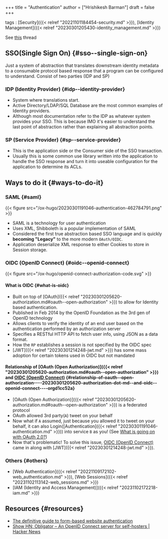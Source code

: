 +++
title = "Authentication"
author = ["Hrishikesh Barman"]
draft = false
+++

tags
: [Security]({{< relref "20221101184454-security.md" >}}), [Identity Management]({{< relref "20230301205430-identity_management.md" >}})

See [this](https://www.reddit.com/r/selfhosted/comments/w6y5v0/understanding_authentication/) thread


## SSO(Single Sign On) {#sso--single-sign-on}

Just a system of abstraction that translates downstream identity metadata to a consumable protocol based response that a program can be configured to understand. Consist of two parties (IDP and SP)


### IDP (Identity Provider) {#idp--identity-provider}

-   System where translations start.
-   Active Directory/LDAP/SQL Database are the most common examples of Identity providers.
-   Although most documentation refer to the IDP as whatever system provides your SSO. This is because IMO it's easier to understand the last point of abstraction rather than explaining all abstraction points.


### SP (Service Provider) {#sp--service-provider}

-   This is the application side or the Consumer side of the SSO transaction.
-   Usually this is some common use library written into the application to handle the SSO response and turn it into useable configuration for the application to determine its ACLs.


## Ways to do it {#ways-to-do-it}


### SAML {#saml}

{{< figure src="/ox-hugo/20230301191046-authentication-462784791.png" >}}

-   SAML is a technology for user authentication
-   Uses XML, Shibboleth is a popular implementation of SAML
-   Considered the first true abstraction based SSO language and is quickly **becoming "Legacy"** to the more modern `OAuth/OIDC`.
-   Application deserialize XML response to either Cookies to store in Session storage.


### OIDC (OpenID Connect) {#oidc--openid-connect}

{{< figure src="/ox-hugo/openid-connect-authorization-code.svg" >}}


#### What is OIDC {#what-is-oidc}

-   Built on top of [OAuth]({{< relref "20230301205620-authorization.md#oauth--open-authorization" >}}) to allow for Identity based authentication.
-   Published in Feb 2014 by the OpenID Foundation as the 3rd gen of OpenID technology
-   Allows clients to verify the identity of an end user based on the authentication performed by an authorization server
-   Specifies a RESTful HTTP API to fetch user info, using JSON as a data format.
-   How the `RP` establishes a session is not specified by the OIDC spec
-   [JWT]({{< relref "20230301214248-jwt.md" >}}) has some mass adoption for certain tokens used in OIDC but not mandated


#### Relationship of [OAuth (Open Authorization)]({{< relref "20230301205620-authorization.md#oauth--open-authorization" >}}) and [OIDC (OpenID Connect)](#oidc--openid-connect) {#relationship-of-oauth--open-authorization----20230301205620-authorization-dot-md--and-oidc--openid-connect----orgd1cc52a}

-   [OAuth (Open Authorization)]({{< relref "20230301205620-authorization.md#oauth--open-authorization" >}}) is a federated protocol
-   OAuth allowed 3rd party(`A`) tweet on your behalf
-   Now what if `A` assumed, just because you allowed it to tweet on your behalf, it can also Login([Authentication]({{< relref "20230301191046-authentication.md" >}})) into service `B` as you! (See [What is going on with OAuth 2.0?](https://medium.com/securing/what-is-going-on-with-oauth-2-0-and-why-you-should-not-use-it-for-authentication-5f47597b2611))
-   Now that's problematic! To solve this issue, [OIDC (OpenID Connect)](#oidc--openid-connect) came in along with [JWT]({{< relref "20230301214248-jwt.md" >}}).


### Others {#others}

-   [Web Authentication]({{< relref "20221109172102-web_authentication.md" >}}), [Web Sessions]({{< relref "20231102113142-web_sessions.md" >}})
-   [IAM (Identity and Access Management)]({{< relref "20231102172218-iam.md" >}})


## Resources {#resources}

-   [The definitive guide to form-based website authentication](https://stackoverflow.com/questions/549/the-definitive-guide-to-form-based-website-authentication)
-   [Show HN: Obligator – An OpenID Connect server for self-hosters | Hacker News](https://news.ycombinator.com/item?id=37848793)
